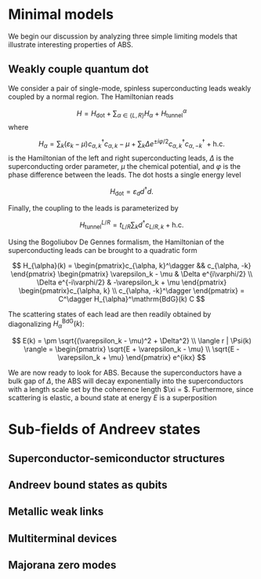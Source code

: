 # Minimal models
We begin our discussion by analyzing three simple limiting models that illustrate interesting properties of ABS.

## Weakly couple quantum dot
We consider a pair of single-mode, spinless superconducting leads weakly coupled by a normal region.
The Hamiltonian reads

$$
H = H_\mathrm{dot} + \sum_{\alpha \in \{L, R\}} H_{\alpha} + H_\mathrm{tunnel}^\alpha
$$
where

$$
H_{\alpha} = \sum_k (\varepsilon_k - \mu) c_{\alpha, k}^\dagger c_{\alpha, k} - \mu + \sum_k\Delta e^{\pm i\varphi/2}  c_{\alpha, k}^\dagger c_{\alpha, -k}^\dagger + \mathrm{h.c.}
$$
is the Hamiltonian of the left and right superconducting leads, $\Delta$ is the superconducting order parameter, $\mu$ the chemical potential, and $\varphi$ is the phase difference between the leads.
The dot hosts a single energy level

$$
H_\mathrm{dot} = \varepsilon_d d^\dagger d.
$$

Finally, the coupling to the leads is parameterized by

$$
H^{L/R}_\mathrm{tunnel} = t_{L/R} \sum_k d^\dagger c_{L/R, k} + \mathrm{h.c.}
$$

Using the Bogoliubov De Gennes formalism, the Hamiltonian of the superconducting leads can be brought to a quadratic form

$$
H_{\alpha}(k) = \begin{pmatrix}c_{\alpha, k}^\dagger && c_{\alpha, -k} \end{pmatrix}  \begin{pmatrix} \varepsilon_k - \mu  & \Delta e^{i\varphi/2} \\ \Delta e^{-i\varphi/2} & -\varepsilon_k + \mu \end{pmatrix} \begin{pmatrix}c_{\alpha, k} \\ c_{\alpha, -k}^\dagger \end{pmatrix} = C^\dagger H_{\alpha}^\mathrm{BdG}(k) C
$$

The scattering states of each lead are then readily obtained by diagonalizing $H_{\alpha}^\mathrm{BdG}(k)$:

$$
E(k) = \pm \sqrt{(\varepsilon_k - \mu)^2 + \Delta^2} \\
\langle r | \Psi(k) \rangle = \begin{pmatrix} \sqrt{E + \varepsilon_k - \mu} \\ \sqrt{E - \varepsilon_k + \mu} \end{pmatrix} e^{ikx}
$$

We are now ready to look for ABS.
Because the superconductors have a bulk gap of $\Delta$, the ABS will decay exponentially into the superconductors with a length scale set by the coherence length $\xi = $.
Furthermore, since scattering is elastic, a bound state at energy $E$ is a superposition


# Sub-fields of Andreev states

## Superconductor-semiconductor structures

## Andreev bound states as qubits

## Metallic weak links

## Multiterminal devices

## Majorana zero modes
